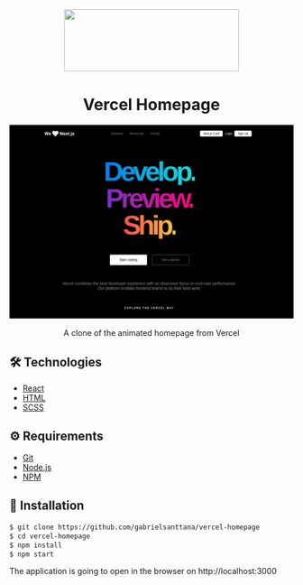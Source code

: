<div align="center"><img src="https://cwi.com.br/blog/wp-content/uploads/2021/01/nata_1.png" width="310" height="110" /></div>

# <div align="center">Vercel Homepage</div>

<img src="./.github/vercel-homepage.png" />

<p align="center">A clone of the animated homepage from Vercel</p>

## 🛠️ Technologies

<ul>
  <li><a href="https://reactjs.org/">React</a></li>
  <li><a href="https://developer.mozilla.org/pt-BR/docs/Web/HTML">HTML</a></li>
  <li><a href="https://sass-lang.com/documentation/syntax">SCSS</a></li>
</ul>

## ⚙️ Requirements

<ul>
  <li><a href="https://git-scm.com/">Git</a></li>
  <li><a href="https://nodejs.org/en/">Node.js</a></li>
  <li><a href="https://www.npmjs.com/">NPM</a></li>
</ul>

## 🚀 Installation

```
$ git clone https://github.com/gabrielsanttana/vercel-homepage
$ cd vercel-homepage
$ npm install
$ npm start
```

The application is going to open in the browser on http://localhost:3000
